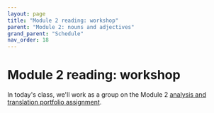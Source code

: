 ```yaml
---
layout: page
title: "Module 2 reading: workshop"
parent: "Module 2: nouns and adjectives"
grand_parent: "Schedule"
nav_order: 18
---
```



#  Module 2 reading: workshop

In today's class, we'll work as a group on the Module 2 [analysis and translation portfolio assignment](https://hellenike.github.io/textbook/practice/module2/portfolio/reading/).


